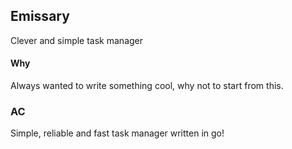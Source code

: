 ## Emissary
Clever and simple task manager

#### Why
Always wanted to write something cool, why not to start from this.

### AC 
Simple, reliable and fast task manager written in go!
